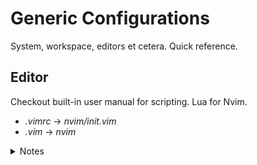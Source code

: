 Generic Configurations
======================

System, workspace, editors et cetera. Quick reference.

Editor
------

Checkout built-in user manual for scripting. Lua for Nvim.  

- *.vimrc* -> *nvim/init.vim*  
- *.vim* -> *nvim*


<details>
<summary>Notes</summary>
<br>
Version 8+ has built in manager for external scripts.  
Plugin manager requires independent installation but reduces effort in manual scripting. Prefer vim-plug or vundle.  

Sample: [.custom](/configurations/.custom/).
</details>
